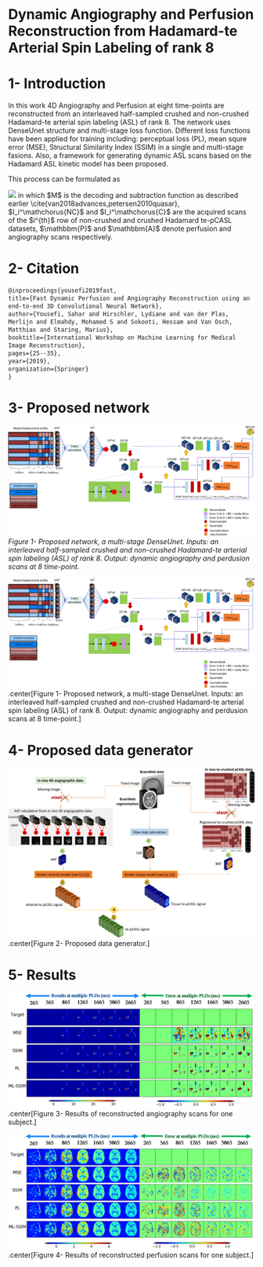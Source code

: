 # Dynamic Angiography and Perfusion Reconstruction from Hadamard-te Arterial Spin Labeling of rank 8
# 1- Introduction
In this work 4D Angiography and Perfusion at eight time-points are reconstructed from an interleaved half-sampled crushed and non-crushed Hadamard-te arterial spin labeling (ASL) of rank 8. The network uses DenseUnet structure and multi-stage loss function. Different loss functions have been applied for training including: perceptual loss (PL), mean squre error (MSE), Structural Similarity Index (SSIM) in a single and multi-stage fasions. Also, a framework for generating dynamic ASL scans based on the Hadamard ASL kinetic model has been proposed. 

This process can be formulated as

<img src="https://latex.codecogs.com/svg.latex?\Large&space;M\left(\{I_i^\mathchorus{NC}\},%20\{I_i^\mathchorus{C}\}\right)_{i=1}^{H}%20=\{\mathbbm{P}(t),%20\mathbbm{A}(t)\}_{t=1}^{H-1}" />
in which $M$ is the decoding and subtraction function as described earlier \cite{van2018advances,petersen2010quasar}, $I_i^\mathchorus{NC}$ and $I_i^\mathchorus{C}$ are the acquired scans of the $i^{th}$ row of non-crushed and crushed Hadamard te-pCASL datasets, $\mathbbm{P}$ and $\mathbbm{A}$ denote perfusion and angiography scans respectively. 

# 2- Citation
    @inproceedings{yousefi2019fast,
    title={Fast Dynamic Perfusion and Angiography Reconstruction using an end-to-end 3D Convolutional Neural Network},
    author={Yousefi, Sahar and Hirschler, Lydiane and van der Plas, Merlijn and Elmahdy, Mohamed S and Sokooti, Hessam and Van Osch, Matthias and Staring, Marius},
    booktitle={International Workshop on Machine Learning for Medical Image Reconstruction},
    pages={25--35},
    year={2019},
    organization={Springer}
    }

# 3- Proposed network


<p>
    <img src="figures/AnyConv.com__cnn-1.png" alt>
    <em>Figure 1- Proposed network, a multi-stage DenseUnet. Inputs: an interleaved half-sampled crushed and non-crushed Hadamard-te arterial spin labeling (ASL) of rank 8. Output: dynamic angiography and perdusion scans at 8 time-point.</em>
</p>

![Alt Text](figures/AnyConv.com__cnn-1.png)
.center[Figure 1- Proposed network, a multi-stage DenseUnet. Inputs: an interleaved half-sampled crushed and non-crushed Hadamard-te arterial spin labeling (ASL) of rank 8. Output: dynamic angiography and perdusion scans at 8 time-point.]

# 4- Proposed data generator
![Alt Text](figures/AnyConv.com__data_generator-1.png)
.center[Figure 2- Proposed data generator.]

# 5- Results
![Alt Text](figures/angiography_res.bmp)
.center[Figure 3- Results of reconstructed angiography scans for one subject.]

![Alt Text](figures/perfusion_res.bmp)
.center[Figure 4- Results of reconstructed perfusion scans for one subject.]

